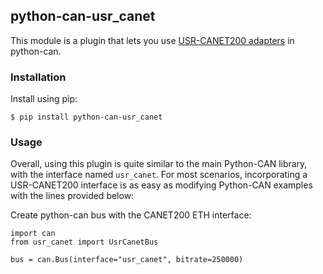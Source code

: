 ## python-can-usr_canet



This module is a plugin that lets you use [USR-CANET200 adapters](https://www.pusr.com/products/can-to-ethernet-converters-usr-canet200.html) in python-can.


### Installation

Install using pip:

    $ pip install python-can-usr_canet


### Usage

Overall, using this plugin is quite similar to the main Python-CAN library, with the interface named `usr_canet`. For most scenarios, incorporating a USR-CANET200 interface is as easy as modifying Python-CAN examples with the lines provided below:

Create python-can bus with the CANET200 ETH interface:

    import can
    from usr_canet import UsrCanetBus

    bus = can.Bus(interface="usr_canet", bitrate=250000)
